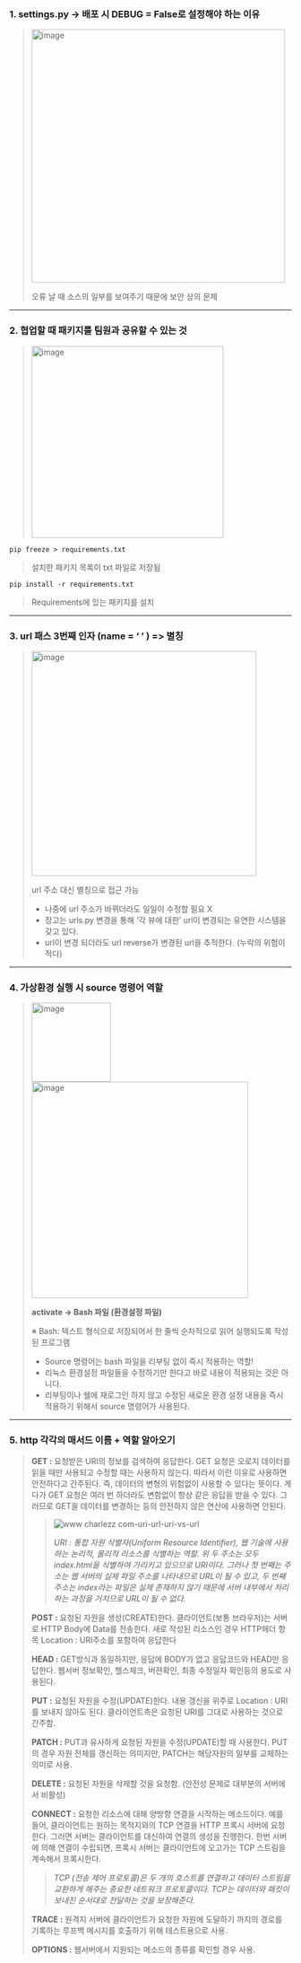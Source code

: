 ### 1. settings.py -> 배포 시 DEBUG = False로 설정해야 하는 이유

><img width="452" alt="image" src="https://user-images.githubusercontent.com/96401830/169434607-e1acd662-f54d-43cc-9954-bf7d6ea971f5.png">
>
>오류 날 때 소스의 일부를 보여주기 때문에 보안 상의 문제

---

### 2. 협업할 때 패키지를 팀원과 공유할 수 있는 것
><img width="342" alt="image" src="https://user-images.githubusercontent.com/96401830/169434723-0f803dac-137a-4fb9-a96b-59864f8dafaa.png">

```
pip freeze > requirements.txt
```
>설치한 패키지 목록이 txt 파일로 저장됨
 ```
pip install -r requirements.txt
```
>Requirements에 있는 패키지를 설치

---

### 3. url 패스 3번째 인자 (name = ‘ ’ ) => 별칭 
><img width="401" alt="image" src="https://user-images.githubusercontent.com/96401830/169434985-bb75ed38-f122-4aba-8a25-60267fab2de2.png">
>
>  url 주소 대신 별칭으로 접근 가능
>* 나중에 url 주소가 바뀌더라도 일일이 수정할 필요 X
>*	장고는 urls.py 변경을 통해 ‘각 뷰에 대한’ url이 변경되는 유연한 시스템을 갖고 있다.
>*	url이 변경 되더라도 url reverse가 변경된 url을 추적한다. (누락의 위험이 적다)

---

### 4. 가상환경 실행 시 source 명령어 역할

><img width="141" alt="image" src="https://user-images.githubusercontent.com/96401830/169435383-353cd72b-11d2-4138-ac45-03a4afe17df7.png">
> <img width="386" alt="image" src="https://user-images.githubusercontent.com/96401830/169435619-73437e9a-abdc-44be-ad78-c76bf8899bb8.png">
>
>**activate -> Bash 파일 (환경설정 파일)**
>
>※ Bash: 텍스트 형식으로 저장되어서 한 줄씩 순차적으로 읽어 실행되도록 작성된 프로그램
>
> * Source 명령어는 bash 파일을 리부팅 없이 즉시 적용하는 역할!
> * 리눅스 환경설정 파일들을 수정하기만 한다고 바로 내용이 적용되는 것은 아니다. 
> * 리부팅이나 쉘에 재로그인 하지 않고 수정된 새로운 환경 설정 내용을 즉시 적용하기 위해서 source 명령어가 사용된다.
 
---

### 5. http 각각의 매서드 이름 + 역할 알아오기

>**GET :** 요청받은 URI의 정보를 검색하여 응답한다. GET 요청은 오로지 데이터를 읽을 때만 사용되고 수정할 때는 사용하지 않는다. 
>따라서 이런 이유로 사용하면 안전하다고 간주된다. 즉, 데이터의 변형의 위험없이 사용할 수 있다는 뜻이다. 
>게다가 GET 요청은 여러 번 하더라도 변함없이 항상 같은 응답을 받을 수 있다. 그러므로 GET을 데이터를 변경하는 등의 안전하지 않은 연산에 사용하면 안된다.
>> ![www charlezz com-uri-url-uri-vs-url](https://user-images.githubusercontent.com/96401830/169436431-bb3ac928-735b-41b1-a085-5fd38a78288e.png)
>>
>>*URI : 통합 자원 식별자(Uniform Resource Identifier), 웹 기술에 사용하는 논리적, 물리적 리소스를 식별하는 역할. 위 두 주소는 모두 index.html을 식별하여 가리키고 있으므로 URI이다. 그러나 첫 번째는 주소는 웹 서버의 실제 파일 주소를 나타내므로 URL이 될 수 있고, 두 번째 주소는 index라는 파일은 실제 존재하지 않기 때문에 서버 내부에서 처리하는 과정을 거치므로 URL이 될 수 없다.*
>
>**POST :** 요청된 자원을 생성(CREATE)한다. 클라이언트(보통 브라우저)는 서버로 HTTP Body에 Data를 전송한다. 새로 작성된 리소스인 경우 HTTP헤더 항목 Location : URI주소를 포함하여 응답한다
>
>**HEAD :** GET방식과 동일하지만, 응답에 BODY가 없고 응답코드와 HEAD만 응답한다. 웹서버 정보확인, 헬스체크, 버젼확인, 최종 수정일자 확인등의 용도로 사용된다.
>
>**PUT :** 요청된 자원을 수정(UPDATE)한다. 내용 갱신을 위주로 Location : URI를 보내지 않아도 된다. 클라이언트측은 요청된 URI를 그대로 사용하는 것으로 간주함.
>
>**PATCH :**   PUT과 유사하게 요청된 자원을 수정(UPDATE)할 때 사용한다. PUT의 경우 자원 전체를 갱신하는 의미지만, PATCH는 해당자원의 일부를 교체하는 의미로 사용.
>
>**DELETE :** 요청된 자원을 삭제할 것을 요청함.  (안전성 문제로 대부분의 서버에서 비활성)
>
>**CONNECT :**   요청한 리소스에 대해 양방향 연결을 시작하는 메소드이다. 예를 들어, 클라이언트는 원하는 목적지와의 TCP 연결을 HTTP 프록시 서버에 요청한다. 그러면 서버는 클라이언트를 대신하여 연결의 생성을 진행한다. 한번 서버에 의해 연결이 수립되면, 프록시 서버는 클라이언트에 오고가는 TCP 스트림을 계속해서 프록시한다.
>
>>*TCP (전송 제어 프로토콜)은 두 개의 호스트를 연결하고 데이터 스트림을 교환하게 해주는 중요한 네트워크 프로토콜이다. TCP는 데이터와 패킷이 보내진 순서대로 전달하는 것을 보장해준다.*
>
>**TRACE :** 원격지 서버에 클라이언트가 요청한 자원에 도달하기 까지의 경로를 기록하는 루프백 메시지를 호출하기 위해 테스트용으로 사용.
>
>**OPTIONS :** 웹서버에서 지원되는 메소드의 종류를 확인할 경우 사용.
